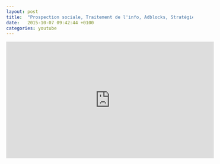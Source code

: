 ```yaml
---
layout: post
title:  "Prospection sociale, Traitement de l'info, Adblocks, Stratégie primo-exportants"
date:   2015-10-07 09:42:44 +0100
categories: youtube
---
```


<iframe width="560" height="315" src="https://www.youtube-nocookie.com/embed/ioY40XMz9_cA" frameborder="0" gesture="media" allow="encrypted-media" allowfullscreen></iframe>